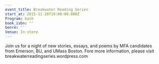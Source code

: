 ```yaml
---
event_title: Breakwater Reading Series
start_at: 2015-11-20T19:00:00.000Z
Program: bash
book_isbn: ''
Genre: ''
Venue: In-store
---
```


Join us for a night of new stories, essays, and poems by MFA candidates from Emerson, BU, and UMass Boston. Fore more information, please visit breakwaterreadingseries.wordpress.com